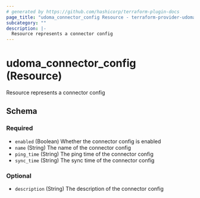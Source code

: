 ```yaml
---
# generated by https://github.com/hashicorp/terraform-plugin-docs
page_title: "udoma_connector_config Resource - terraform-provider-udoma"
subcategory: ""
description: |-
  Resource represents a connector config
---
```


# udoma_connector_config (Resource)

Resource represents a connector config



<!-- schema generated by tfplugindocs -->
## Schema

### Required

- `enabled` (Boolean) Whether the connector config is enabled
- `name` (String) The name of the connector config
- `ping_time` (String) The ping time of the connector config
- `sync_time` (String) The sync time of the connector config

### Optional

- `description` (String) The description of the connector config
